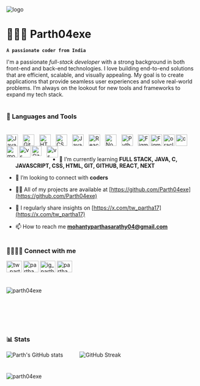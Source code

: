 ![logo](https://github.com/Parth04exe/Parth04exe/blob/main/BLack%20Minimalist%20Corporate%20Staff%20Identity%20LinkedIn%20Banner.png)
# 🧑🏻‍💻 Parth04exe
<h>**`A passionate coder from India`**</h>

I'm a passionate *full-stack developer* with a strong background in both front-end and back-end technologies. I love building end-to-end solutions that are efficient, scalable, and visually appealing. My goal is to create applications that provide seamless user experiences and solve real-world problems. I’m always on the lookout for new tools and frameworks to expand my tech stack.

#
### 🧰 Languages and Tools<br><br>


<img align="left" alt="Java" width="30px" style="padding-right:10px;" src="https://cdn.jsdelivr.net/gh/devicons/devicon/icons/java/java-original.svg"/>
<img align="left" alt="Git" width="30px" style="padding-right:10px;" src="https://cdn.jsdelivr.net/gh/devicons/devicon/icons/git/git-original.svg" />
<img align="left" alt="HTML" width="30px" style="padding-right:10px;" src="https://cdn.jsdelivr.net/gh/devicons/devicon/icons/html5/html5-plain.svg" />
<img align="left" alt="CSS" width="30px" style="padding-right:10px;" src="https://cdn.jsdelivr.net/gh/devicons/devicon/icons/css3/css3-plain.svg" />
<img align="left" alt="JavaScript" width="30px" style="padding-right:10px;" src="https://cdn.jsdelivr.net/gh/devicons/devicon/icons/javascript/javascript-plain.svg" />
<img align="left" alt="React" width="30px" style="padding-right:10px;" src="https://cdn.jsdelivr.net/gh/devicons/devicon/icons/react/react-original.svg" />
<img align="left" alt="NodeJS" width="30px" style="padding-right:10px;" src="https://cdn.jsdelivr.net/gh/devicons/devicon/icons/nodejs/nodejs-original.svg" />
<img align="left" alt="Python" width="30px" style="padding-right:10px;" src="https://cdn.jsdelivr.net/gh/devicons/devicon/icons/python/python-plain.svg" />
<img align="left" alt="Figma" width="30px" src="https://cdn.jsdelivr.net/gh/devicons/devicon@latest/icons/figma/figma-original.svg" />
<img align="left" alt="Figma" width="30px" 
src="https://cdn.jsdelivr.net/gh/devicons/devicon@latest/icons/canva/canva-original.svg" />
<img align="left" alt="oracle" width="30px" 
src="https://cdn.jsdelivr.net/gh/devicons/devicon@latest/icons/oracle/oracle-original.svg" />
<img align="left" alt="c" width="30px" 
src="https://cdn.jsdelivr.net/gh/devicons/devicon@latest/icons/c/c-original.svg" />
<img align="left" alt="mongo" width="30px" src="https://cdn.jsdelivr.net/gh/devicons/devicon@latest/icons/mongodb/mongodb-original-wordmark.svg" />
<img align="left" alt="vs" width="30px" src="https://cdn.jsdelivr.net/gh/devicons/devicon@latest/icons/vscode/vscode-original.svg" />

[<img align="left" alt="GitHub" width="26px" src="https://user-images.githubusercontent.com/3369400/139447912-e0f43f33-6d9f-45f8-be46-2df5bbc91289.png" style="padding-right:10px;" />](https://www.youtube.com/playlist?list=PLkwxH9e_vrAJ0WbEsFA9W3I1W-g_BTsbt#gh-dark-mode-only)


<img align="left" alt="vs" width="30px" src="https://cdn.jsdelivr.net/gh/devicons/devicon@latest/icons/sqldeveloper/sqldeveloper-original.svg" />
          
          
<br/>

#

- 🌱 I’m currently learning **FULL STACK, JAVA, C, JAVASCRIPT, CSS, HTML, GIT, GITHUB, REACT, NEXT**

- 🤝 I’m looking to connect with **coders**

- 👨‍💻 All of my projects are available at [https://github.com/Parth04exe](https://github.com/Parth04exe)

- 📝 I regularly share insights on [https://x.com/tw_partha17](https://x.com/tw_partha17)

- 📫 How to reach me **mohantyparthasarathy04@gmail.com**

#

<h3 align="left">🤜🏻🤛🏻 Connect with me</h3>
<p align="left">
<a href="https://twitter.com/tw_partha17" target="blank"><img align="center" src="https://raw.githubusercontent.com/rahuldkjain/github-profile-readme-generator/master/src/images/icons/Social/twitter.svg" alt="tw_partha17" height="30" width="40" /></a>
<a href="https://www.linkedin.com/in/partha-sarathy-mohanty04/" target="blank"><img align="center" src="https://raw.githubusercontent.com/rahuldkjain/github-profile-readme-generator/master/src/images/icons/Social/linked-in-alt.svg" alt="partha sarathy mohanty" height="30" width="40" /></a>
<a href="https://instagram.com/ig_partha17" target="blank"><img align="center" src="https://raw.githubusercontent.com/rahuldkjain/github-profile-readme-generator/master/src/images/icons/Social/instagram.svg" alt="ig_partha17" height="30" width="40" /></a>
<a href="https://www.leetcode.com/partha_sarathy_mohanty" target="blank"><img align="center" src="https://raw.githubusercontent.com/rahuldkjain/github-profile-readme-generator/master/src/images/icons/Social/leet-code.svg" alt="partha_sarathy_mohanty" height="30" width="40" /></a>
</p>

#

<p><img align="left" src="https://github-readme-stats.vercel.app/api/top-langs?username=parth04exe&show_icons=blue-green&locale=en&layout=compact&theme=blue-green" alt="parth04exe" /></p><br><br><br><br><br>


#

### 📊 Stats

![Parth's GitHub stats](https://github-readme-stats.vercel.app/api?username=parth04exe&show_icons=true&theme=blue-green)&nbsp;&nbsp;&nbsp;&nbsp;&nbsp;&nbsp;&nbsp;&nbsp;&nbsp;&nbsp;&nbsp;![GitHub Streak](https://streak-stats.demolab.com?user=parth04exe&theme=blue-green&border_radius=4.5)

#
<!--
<details>
 <summary><h3>👨‍💻 Forrest's Coding Journey</h3></summary>
   I started my coding journey as a naive computer science student with a passion to learn everything I could about this programming world - code, unix, linux, theory. And all the while, teaching myself iOS development with a dream to build my own app, but that soon got overshadowed by my desire to excel in Java. A desire that landed me a full-stack software engineering job upon graduation. However, I had another desire I had been pursuing throughout this time - YouTube content creation. I eventually ended up quitting my software engineering job to pursue YouTube full-time, and that has been my focus ever since. But there's something that's always bothered me about my journey - abandoning my dream of building my own app to pursue the safe route, a job. Now I've already taken the leap away from that safety net into this uncomfortable, unexplored world that it being a creator. And it worked out, but again, it became comfortable. It's easier to create a video than go out on a ledge and build my own product. I do have to eat, at the end of the day, but I think it's time. It's time to get uncomfortable again. I have a burning desire to get back on the horse, and fulfill that dream younger me had of building my own app, my own product. And in order to do that, I'll be implmementing a few measures to streamline my YouTube content to focus more time on fulfilling that dream - a dream that I'll be ready to tackle in 2023 due to the measure I'm putting in place now until the end of 2022. Don't wait up, because I'm coming.

[website]: https://fkcodes.com
[youtube]: https://youtube.com/fknight
-->

<p align="left"> <img src="https://komarev.com/ghpvc/?username=parth04exe&label=Profile%20views&color=0e75b6&style=flat" alt="parth04exe" /> </p>
